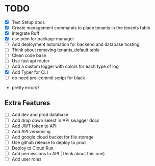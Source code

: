 # TODO

- [x] Test Setup docs
- [x] Create management commands to place tenants in the tenants table
- [x] integrate Ruff
- [x] use pdm for package manager
- [ ] Add deployment automation for backend and database hosting
- [ ] Think about removing tenants_default table
- [ ] Clean code base
- [ ] Use fast api router
- [ ] Add a custom  logger with colors for each type of log
- [x] Add Typer for CLI
- [ ] do need pre-commit script for black
- pretty errors?

## Extra Features

- [ ] Add dev and prod database
- [ ] Add drop down select in API swagger docs
- [ ] Add JWT token to API
- [ ] Add API versioning
- [ ] Add google cloud bucket for file storage
- [ ] Use github release to deploy to prod
- [ ] Deploy to Cloud Run
- [ ] Add permissions to API (Think about this one)
- [ ] Add user roles
